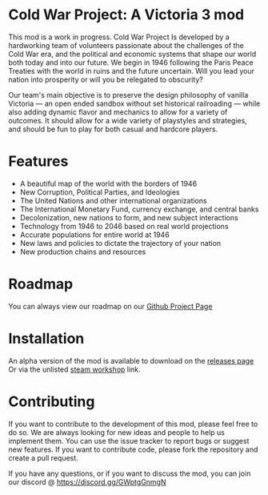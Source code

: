# Cold War Project: A Victoria 3 mod

This mod is a work in progress. Cold War Project Is developed by a hardworking team of volunteers passionate about the challenges of the Cold War era, and the political and economic systems that shape our world both today and into our future. We begin in 1946 following the Paris Peace Treaties with the world in ruins and the future uncertain. Will you lead your nation into prosperity or will you be relegated to obscurity?

Our team's main objective is to preserve the design philosophy of vanilla Victoria — an open ended sandbox without set historical railroading — while also adding dynamic flavor and mechanics to allow for a variety of outcomes. It should allow for a wide variety of playstyles and strategies, and should be fun to play for both casual and hardcore players.

# Features

- A beautiful map of the world with the borders of 1946
- New Corruption, Political Parties, and Ideologies
- The United Nations and other international organizations
- The International Monetary Fund, currency exchange, and central banks
- Decolonization, new nations to form, and new subject interactions
- Technology from 1946 to 2046 based on real world projections
- Accurate populations for entire world at 1946
- New laws and policies to dictate the trajectory of your nation
- New production chains and resources

# Roadmap

You can always view our roadmap on our [Github Project Page](https://github.com/orgs/Cold-War-Project/projects/1)

# Installation

An alpha version of the mod is available to download on the [releases page](https://github.com/Cold-War-Project/CWP-Main/releases)
Or via the unlisted [steam workshop](https://steamcommunity.com/sharedfiles/filedetails/?id=2941771030) link.

# Contributing

If you want to contribute to the development of this mod, please feel free to do so. We are always looking for new ideas and people to help us implement them. You can use the issue tracker to report bugs or suggest new features. If you want to contribute code, please fork the repository and create a pull request.

If you have any questions, or if you want to discuss the mod, you can join our discord @ https://discord.gg/GWptgGnmgN
